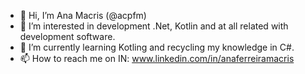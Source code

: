 - 👋 Hi, I’m Ana Macris (@acpfm)
- 👀 I’m interested in development .Net, Kotlin and at all related with development software.
- 🌱 I’m currently learning Kotling and recycling my knowledge in C#.
- 📫 How to reach me on IN: www.linkedin.com/in/anaferreiramacris

<!---
acpfm/acpfm is a ✨ special ✨ repository because its `README.md` (this file) appears on your GitHub profile.
You can click the Preview link to take a look at your changes.
--->
